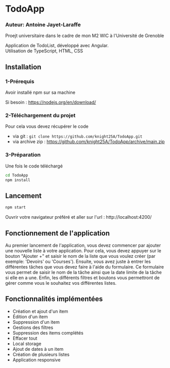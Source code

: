 # TodoApp  
  
### Auteur: Antoine Jayet-Laraffe  
  
Proejt universitaire dans le cadre de mon M2 WIC à l'Université de Grenoble  
  
Application de TodoList, développé avec Angular.  
Utilisation de TypeScript, HTML, CSS  
  
## Installation  
### 1-Prérequis  
Avoir installé npm sur sa machine  

Si besoin : https://nodejs.org/en/download/  
  
### 2-Téléchargement du projet  
Pour cela vous devez récupérer le code 
- via git : ``` git clone https://github.com/knight25A/TodoApp.git ```  
- via archive zip : https://github.com/knight25A/TodoApp/archive/main.zip
  
### 3-Préparation
Une fois le code téléchargé
```bash
cd TodoApp
npm install
```  
  
## Lancement  
```bash
npm start
```  
Ouvrir votre navigateur préféré et aller sur l'url : http://localhost:4200/  
  
## Fonctionnement de l'application  
Au premier lancement de l'application, vous devez commencer par ajouter une nouvelle liste à votre application. Pour cela, vous devez appuyer sur le bouton "Ajouter +" et saisir le nom de la liste que vous voulez créer (par exemple: 'Devoirs' ou 'Courses'). Ensuite, vous avez juste à entrer les différentes tâches que vous devez faire à l'aide du formulaire. Ce formulaire vous permet de saisir le nom de la tâche ainsi que la date limite de la tâche si elle en a une. Enfin, les différents filtres et boutons vous permettront de gérer comme vous le souhaitez vos différentes listes.  
  
## Fonctionnalités implémentées 
- Création et ajout d'un item  
- Édition d'un item  
- Suppression d'un item  
- Gestions des filtres  
- Suppression des items complétés  
- Effacer tout  
- Local storage  
- Ajout de dates à un item  
- Création de plusieurs listes  
- Application responsive  
  
